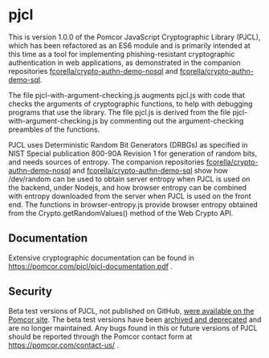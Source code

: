 # pjcl

This is version 1.0.0 of the Pomcor JavaScript Cryptographic Library
(PJCL), which has been refactored as an ES6 module and is primarily
intended at this time as a tool for implementing phishing-resistant
cryptographic authentication in web applications, as demonstrated in
the companion repositories
[fcorella/crypto-authn-demo-nosql](../fcorella/crypto-authn-demo-nosql)
and
[fcorella/crypto-authn-demo-sql](../fcorella/crypto-authn-demo-sql).

The file pjcl-with-argument-checking.js augments pjcl.js with code
that checks the arguments of cryptographic functions, to help with
debugging programs that use the library.  The file pjcl.js is derived
from the file pjcl-with-argument-checking.js by commenting out the
argument-checking preambles of the functions.

PJCL uses Deterministic Random Bit Generators (DRBGs) as specified in
NIST Special publication 800-90A Revision 1 for generation of random
bits, and needs sources of entropy.  The companion repositories
[fcorella/crypto-authn-demo-nosql](../fcorella/crypto-authn-demo-nosql)
and
[fcorella/crypto-authn-demo-sql](../fcorella/crypto-authn-demo-sql)
show how /dev/random can be used to obtain server entropy when PJCL is
used on the backend, under Nodejs, and how browser entropy can be
combined with entropy downloaded from the server when PJCL is used on
the front end.  The functions in browser-entropy.js provide browser
entropy obtained from the Crypto.getRandomValues() method of the Web
Crypto API.

## Documentation

Extensive cryptographic documentation can be found in
https://pomcor.com/pjcl/pjcl-documentation.pdf .

## Security

Beta test versions of PJCL, not published on GitHub, [were available
on the Pomcor
site](https://pomcor.com/pomcor-releases-pjcl-on-github-and-npm).  The
beta test versions have been [archived and
deprecated](https://pomcor.com/beta-versions-of-pjcl) and
are no longer maintained.  Any bugs found in this or future versions
of PJCL should be reported through the Pomcor contact form at
https://pomcor.com/contact-us/ .